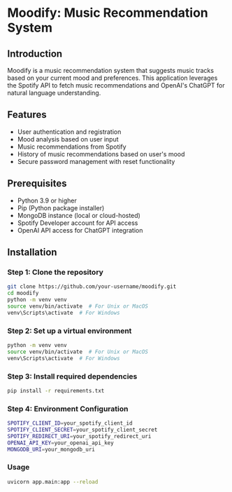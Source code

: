 # Moodify: Music Recommendation System

## Introduction
Moodify is a music recommendation system that suggests music tracks based on your current mood and preferences. This application leverages the Spotify API to fetch music recommendations and OpenAI's ChatGPT for natural language understanding.

## Features
- User authentication and registration
- Mood analysis based on user input
- Music recommendations from Spotify
- History of music recommendations based on user's mood
- Secure password management with reset functionality

## Prerequisites
- Python 3.9 or higher
- Pip (Python package installer)
- MongoDB instance (local or cloud-hosted)
- Spotify Developer account for API access
- OpenAI API access for ChatGPT integration

## Installation

### Step 1: Clone the repository
```bash
git clone https://github.com/your-username/moodify.git
cd moodify
python -m venv venv
source venv/bin/activate  # For Unix or MacOS
venv\Scripts\activate  # For Windows
```
### Step 2: Set up a virtual environment
```bash
python -m venv venv
source venv/bin/activate  # For Unix or MacOS
venv\Scripts\activate  # For Windows
```
### Step 3:  Install required dependencies
```bash
pip install -r requirements.txt
```

### Step 4: Environment Configuration
```bash
SPOTIFY_CLIENT_ID=your_spotify_client_id
SPOTIFY_CLIENT_SECRET=your_spotify_client_secret
SPOTIFY_REDIRECT_URI=your_spotify_redirect_uri
OPENAI_API_KEY=your_openai_api_key
MONGODB_URI=your_mongodb_uri
```

### Usage
```bash
uvicorn app.main:app --reload
```
